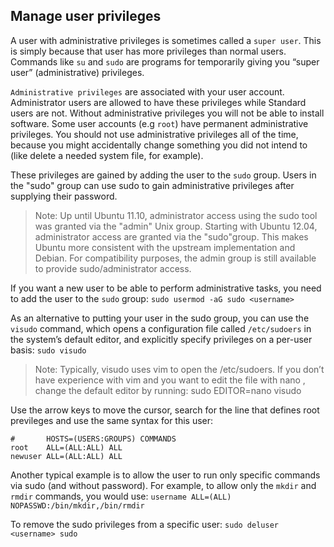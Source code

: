 ## Manage user privileges

A user with administrative privileges is sometimes called a `super user`. This is simply because that user has more privileges than normal users. Commands like `su` and `sudo` are programs for temporarily giving you “super user” (administrative) privileges.

`Administrative privileges` are associated with your user account. Administrator users are allowed to have these privileges while Standard users are not. Without administrative privileges you will not be able to install software. Some user accounts (e.g `root`) have permanent administrative privileges. You should not use administrative privileges all of the time, because you might accidentally change something you did not intend to (like delete a needed system file, for example).

These privileges are gained by adding the user to the `sudo` group. Users in the "sudo" group can use sudo to gain administrative privileges after supplying their password. 

> Note: Up until Ubuntu 11.10, administrator access using the sudo tool was granted via the "admin" Unix group. Starting with Ubuntu 12.04, administrator access are granted via the "sudo"group. This makes Ubuntu more consistent with the upstream implementation and Debian. For compatibility purposes, the admin group is still available to provide sudo/administrator access.

If you want a new user to be able to perform administrative tasks, you need to add the user to the `sudo` group:
`sudo usermod -aG sudo <username>`

As an alternative to putting your user in the sudo group, you can use the `visudo` command, which opens a configuration file called `/etc/sudoers` in the system’s default editor, and explicitly specify privileges on a per-user basis: `sudo visudo`

> Note: Typically, visudo uses vim to open the /etc/sudoers. If you don’t have experience with vim and you want to edit the file with nano , change the default editor by running: sudo EDITOR=nano visudo

Use the arrow keys to move the cursor, search for the line that defines root previleges and use the same syntax for this user:
```
#       HOSTS=(USERS:GROUPS) COMMANDS
root    ALL=(ALL:ALL) ALL
newuser ALL=(ALL:ALL) ALL
```

Another typical example is to allow the user to run only specific commands via sudo (and without password). For example, to allow only the `mkdir` and `rmdir` commands, you would use:
`username ALL=(ALL) NOPASSWD:/bin/mkdir,/bin/rmdir`

To remove the sudo privileges from a specific user: `sudo deluser <username> sudo`
